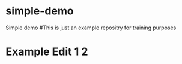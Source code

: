# simple-demo
Simple demo
#This is just an example repositry for training purposes
# Example Edit 1 2
